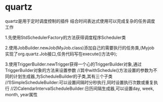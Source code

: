 # quartz

quartz是用于定时调度控制的插件 结合时间表达式使用可以完成复杂的任务调度工作

1.先使用StdSchedulerFactory的方法获得调度程序Scheduler类

2.使用JobBuilder.newJob(MyJob.class)添加自己的需要执行的任务类,(Myjob实现了org.quartz.Job接口,任务代码写在execute()方法中);

3.使用TriggerBuilder.newTrigger获得一个心的TriggerBuilder对象,通过TriggerBuilder对象的方法来设置参数
//其中withSchedule()方法设置的参数为不同的计划生成器,为ScheduleBuilder的子类,其有三个子类
//1)SimpleScheduleBuilder:可以设置间隔时分秒执行,同时设置执行次数或重复执行
//2)CalendarIntervalScheduleBuilder:日历间隔生成器,可以设置day, week, month, year属性
